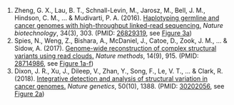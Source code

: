 1. Zheng, G. X., Lau, B. T., Schnall-Levin, M., Jarosz, M., Bell, J. M., Hindson, C. M., ... & Mudivarti, P. A. (2016). [Haplotyping germline and cancer genomes with high-throughput linked-read sequencing.](https://www.nature.com/articles/nbt.3432) *Nature biotechnology*, 34(3), 303. (PMID: [26829319](https://www.ncbi.nlm.nih.gov/pubmed/26829319), see [Figure 3a](https://www.ncbi.nlm.nih.gov/pmc/articles/PMC4786454/figure/F3/))
2. Spies, N., Weng, Z., Bishara, A., McDaniel, J., Catoe, D., Zook, J. M., ... & Sidow, A. (2017). [Genome-wide reconstruction of complex structural variants using read clouds.](https://www.nature.com/articles/nmeth.4366) *Nature methods*, 14(9), 915. (PMID: [28714986](https://www.ncbi.nlm.nih.gov/pubmed/28714986), see [Figure 1a-f](https://www.nature.com/articles/nmeth.4366/figures/1))
3. Dixon, J. R., Xu, J., Dileep, V., Zhan, Y., Song, F., Le, V. T., ... & Clark, R. (2018). [Integrative detection and analysis of structural variation in cancer genomes.](https://www.nature.com/articles/s41588-018-0195-8) *Nature genetics*, 50(10), 1388. (PMID: [30202056](https://www.ncbi.nlm.nih.gov/pubmed/30202056), see [Figure 2a](https://www.ncbi.nlm.nih.gov/pmc/articles/PMC6301019/figure/F2/))
